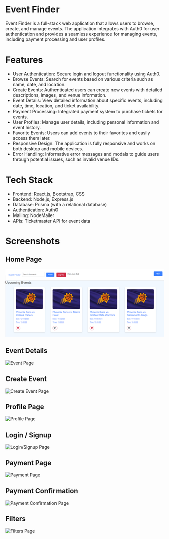 # Event Finder

Event Finder is a full-stack web application that allows users to browse, create, and manage events. The application integrates with Auth0 for user authentication and provides a seamless experience for managing events, including payment processing and user profiles.

# Features

- User Authentication: Secure login and logout functionality using Auth0.
- Browse Events: Search for events based on various criteria such as name, date, and location.
- Create Events: Authenticated users can create new events with detailed descriptions, images, and venue information.
- Event Details: View detailed information about specific events, including date, time, location, and ticket availability.
- Payment Processing: Integrated payment system to purchase tickets for events.
- User Profiles: Manage user details, including personal information and event history.
- Favorite Events: Users can add events to their favorites and easily access them later.
- Responsive Design: The application is fully responsive and works on both desktop and mobile devices.
- Error Handling: Informative error messages and modals to guide users through potential issues, such as invalid venue IDs.

# Tech Stack

- Frontend: React.js, Bootstrap, CSS
- Backend: Node.js, Express.js
- Database: Prisma (with a relational database)
- Authentication: Auth0
- Mailing: NodeMailer
- APIs: Ticketmaster API for event data

# Screenshots

## Home Page

![Home Page](/screenshots/HomePage.png)

## Event Details

![Event Page](/cs-5610-assignment-03-np/screenshots/EventDetails.jpeg)

## Create Event

![Create Event Page](/cs-5610-assignment-03-np/screenshots/CreateEventPage.jpeg)

## Profile Page

![Profile Page](/cs-5610-assignment-03-np\screenshots\ProfilePage.jpeg)

## Login / Signup

![Login/Signup Page](/cs-5610-assignment-03-np\screenshots\LoginSignup.png)

## Payment Page

![Payment Page](/cs-5610-assignment-03-np\screenshots/PaymentPage.jpeg)

## Payment Confirmation

![Payment Confirmation Page](/cs-5610-assignment-03-np\screenshots/PaymentSuccess.jpeg)

## Filters

![Filters Page](/cs-5610-assignment-03-np\screenshots/Filters.png)
